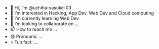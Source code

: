 - 👋 Hi, I’m @uchiha-sasuke-03
- 👀 I’m interested in Hacking, App Dev, Web Dev and Cloud computing
- 🌱 I’m currently learning Web Dev
- 💞️ I’m looking to collaborate on ...
- 📫 How to reach me ...
- 😄 Pronouns: ...
- ⚡ Fun fact: ...

<!---
uchiha-sasuke-03/uchiha-sasuke-03 is a ✨ special ✨ repository because its `README.md` (this file) appears on your GitHub profile.
You can click the Preview link to take a look at your changes.
--->
